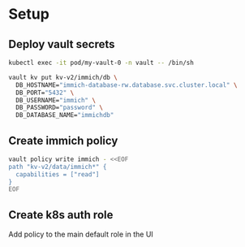 # Setup

## Deploy vault secrets

```bash
kubectl exec -it pod/my-vault-0 -n vault -- /bin/sh
```

```bash
vault kv put kv-v2/immich/db \
  DB_HOSTNAME="immich-database-rw.database.svc.cluster.local" \
  DB_PORT="5432" \
  DB_USERNAME="immich" \
  DB_PASSWORD="password" \
  DB_DATABASE_NAME="immichdb"
```

## Create immich policy

```bash
vault policy write immich - <<EOF
path "kv-v2/data/immich*" {
  capabilities = ["read"]
}
EOF
```

## Create k8s auth role

Add policy to the main default role in the UI